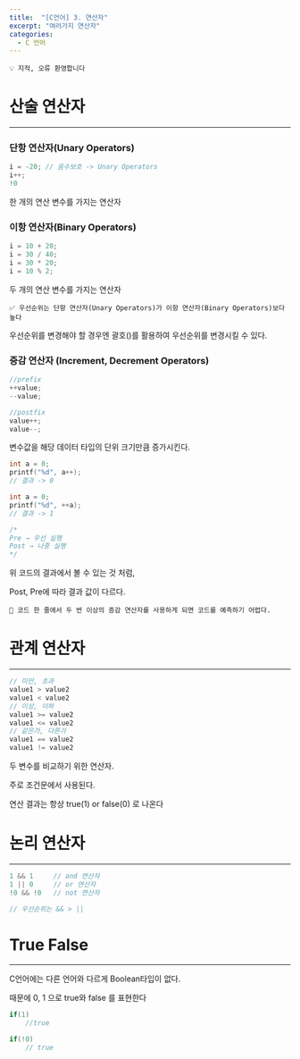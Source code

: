 ```yaml
---
title:  "[C언어] 3. 연산자"
excerpt: "여러가지 연산자"
categories:
  - C 언어
---
```


```
💡 지적, 오류 환영합니다
```

# 산술 연산자
---

### 단항 연산자(Unary Operators)


```c
i = -20; // 음수보호 -> Unary Operators
i++;
!0
```

한 개의 연산 변수를 가지는 연산자

 

### 이항 연산자(Binary Operators)

```c
i = 10 + 20;
i = 30 / 40;
i = 30 * 20;
i = 10 % 2;
```

두 개의 연산 변수를 가지는 연산자

```
✅ 우선순위는 단항 연산자(Unary Operators)가 이항 연산자(Binary Operators)보다 높다
```

우선순위를 변경해야 할 경우엔 괄호()를 활용하여 우선순위를 변경시킬 수 있다.

### 증감 연산자 (Increment, Decrement Operators) 

```c
//prefix
++value;
--value;

//postfix
value++;
value--;
```

변수값을 해당 데이터 타입의 단위 크기만큼 증가시킨다.

```c
int a = 0;
printf("%d", a++);
// 결과 -> 0

int a = 0;
printf("%d", ++a);
// 결과 -> 1

/*
Pre → 우선 실행
Post → 나중 실행
*/
```

위 코드의 결과에서 볼 수 있는 것 처럼, 

Post, Pre에 따라 결과 값이 다르다.

```
🚫 코드 한 줄에서 두 번 이상의 증감 연산자를 사용하게 되면 코드를 예측하기 어렵다.
```

# 관계 연산자

---

```c
// 미만, 초과
value1 > value2
value1 < value2
// 이상, 이하
value1 >= value2
value1 <= value2
// 같은가, 다른가
value1 == value2
value1 != value2
```

두 변수를 비교하기 위한 연산자.

주로 조건문에서 사용된다.

연산 결과는 항상 true(1) or false(0) 로 나온다

# 논리 연산자

---

```c
1 && 1     // and 연산자
1 || 0     // or 연산자
!0 && !0   // not 연산자

// 우선순위는 && > ||
```

# True False

---

C언어에는 다른 언어와 다르게 Boolean타입이 없다.

때문에 0, 1 으로 true와 false 를 표현한다

```c
if(1) 
    //true

if(!0)
    // true
```
